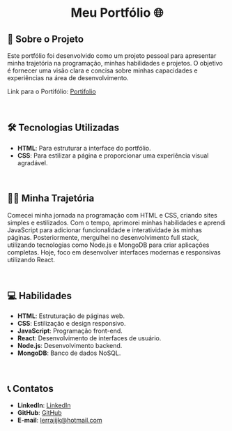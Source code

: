 <h1 align="center">
    <p>Meu Portfólio 🌐</p>
</h1>

## 📙 Sobre o Projeto

Este portfólio foi desenvolvido como um projeto pessoal para apresentar minha trajetória na programação, minhas habilidades e projetos. O objetivo é fornecer uma visão clara e concisa sobre minhas capacidades e experiências na área de desenvolvimento.

Link para o Portifólio: [Portifolio](https://lerraji-sousa.github.io/Portifolio/)

<br>

## 🛠️ Tecnologias Utilizadas

- **HTML**: Para estruturar a interface do portfólio.
- **CSS**: Para estilizar a página e proporcionar uma experiência visual agradável.

<br>

## 🧑‍💻 Minha Trajetória

Comecei minha jornada na programação com HTML e CSS, criando sites simples e estilizados. Com o tempo, aprimorei minhas habilidades e aprendi JavaScript para adicionar funcionalidade e interatividade às minhas páginas. Posteriormente, mergulhei no desenvolvimento full stack, utilizando tecnologias como Node.js e MongoDB para criar aplicações completas. Hoje, foco em desenvolver interfaces modernas e responsivas utilizando React.

<br>

## 💻 Habilidades

- **HTML**: Estruturação de páginas web.
- **CSS**: Estilização e design responsivo.
- **JavaScript**: Programação front-end.
- **React**: Desenvolvimento de interfaces de usuário.
- **Node.js**: Desenvolvimento backend.
- **MongoDB**: Banco de dados NoSQL.

<br>

## 📞 Contatos

- **LinkedIn**: [LinkedIn](https://www.linkedin.com/in/lerraji-sousa)
- **GitHub**: [GitHub](https://github.com/Lerraji-Sousa)
- **E-mail**: lerrajijk@hotmail.com
